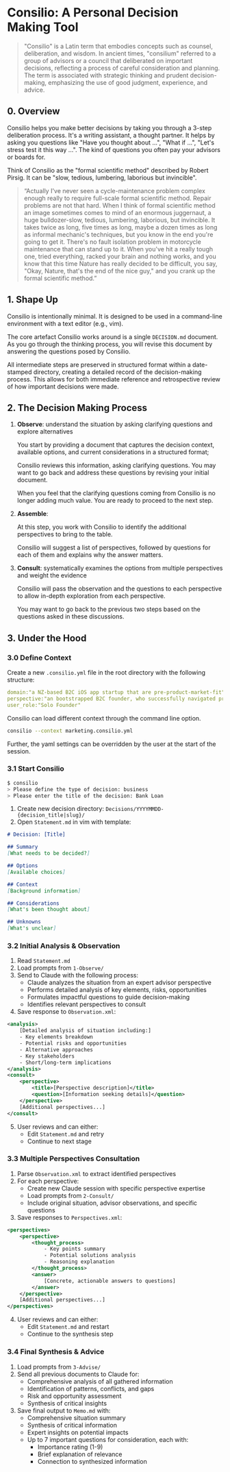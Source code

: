 # Consilio: A Personal Decision Making Tool

> "Consilio" is a Latin term that embodies concepts such as counsel,
> deliberation, and wisdom. In ancient times, "consilium" referred to a group
> of advisors or a council that deliberated on important decisions, reflecting
> a process of careful consideration and planning. The term is associated with
> strategic thinking and prudent decision-making, emphasizing the use of good
> judgment, experience, and advice.

## 0. Overview

Consilio helps you make better decisions by taking you through a 3-step
deliberation process.  It's a writing assistant, a thought partner. It helps by
asking you questions like "Have you thought about ...",  "What if ...", "Let's
stress test it this way ...".  The kind of questions you often pay your
advisors or boards for.

Think of Consilio as the "formal scientific method" described by Robert Pirsig.
It can be "slow, tedious, lumbering, laborious but invincible". 

> “Actually I've never seen a cycle-maintenance problem complex enough really
> to require full-scale formal scientific method. Repair problems are not that
> hard. When I think of formal scientific method an image sometimes comes to
> mind of an enormous juggernaut, a huge bulldozer-slow, tedious, lumbering,
> laborious, but invincible. It takes twice as long, five times as long, maybe
> a dozen times as long as informal mechanic's techniques, but you know in the
> end you're going to get it. There's no fault isolation problem in motorcycle
> maintenance that can stand up to it. When you've hit a really tough one,
> tried everything, racked your brain and nothing works, and you know that this
> time Nature has really decided to be difficult, you say, "Okay, Nature,
> that's the end of the nice guy," and you crank up the formal scientific
> method.”

## 1. Shape Up

Consilio is intentionally minimal. It is designed to be used
in a command-line environment with a text editor (e.g., vim).

The core artefact Consilio works around is a single `DECISION.md` document. As
you go through the thinking process, you will revise this document by answering
the questions posed by Consilio. 

All intermediate steps are preserved in structured format within a date-stamped
directory, creating a detailed record of the decision-making process. This
allows for both immediate reference and retrospective review of how important
decisions were made. 

## 2. The Decision Making Process

1. **Observe**: understand the situation by asking clarifying questions and explore alternatives

   You start by providing a document that captures the decision context,
   available options, and current considerations in a structured format;

   Consilio reviews this information, asking clarifying questions. You may want 
   to go back and address these questions by revising your initial document. 
   
   When you feel that the clarifying questions coming from Consilio is no longer 
   adding much value. You are ready to proceed to the next step.

2. **Assemble**: 

   At this step, you work with Consilio to identify the additional perspectives
   to bring to the table. 

   Consilio will suggest a list of perspectives, followed by questions for each
   of them and explains why the answer matters.

3. **Consult**: systematically examines the options from multiple perspectives and weight the evidence

   Consilio will pass the observation and the questions to each perspective to 
   allow in-depth exploration from each perspective.

   You may want to go back to the previous two steps based on the questions 
   asked in these discussions. 
   
## 3. Under the Hood

### 3.0 Define Context

Create a new `.consilio.yml` file in the root directory with the following
structure:

```yaml
domain:"a NZ-based B2C iOS app startup that are pre-product-market-fit"
perspective:"an bootstrapped B2C founder, who successfully navigated pre-PMF phase with limited capital. , living outside of US but your main market is US."
user_role:"Solo Founder"
```

Consilio can load different context through the command line option.

```bash
consilio --context marketing.consilio.yml
```

Further, the yaml settings can be overridden by the user at the start of the session.

### 3.1 Start Consilio

```bash
$ consilio
> Please define the type of decision: business
> Please enter the title of the decision: Bank Loan

```

1. Create new decision directory: `Decisions/YYYYMMDD-{decision_title|slug}/`
2. Open `Statement.md` in vim with template:

```markdown
# Decision: [Title]

## Summary
[What needs to be decided?]

## Options
[Available choices]

## Context
[Background information]

## Considerations
[What's been thought about]

## Unknowns
[What's unclear]
```

### 3.2 Initial Analysis & Observation

1. Read `Statement.md`
2. Load prompts from `1-Observe/`
3. Send to Claude with the following process:
   - Claude analyzes the situation from an expert advisor perspective
   - Performs detailed analysis of key elements, risks, opportunities
   - Formulates impactful questions to guide decision-making
   - Identifies relevant perspectives to consult
4. Save response to `Observation.xml`:

```xml
<analysis>
    [Detailed analysis of situation including:]
    - Key elements breakdown
    - Potential risks and opportunities 
    - Alternative approaches
    - Key stakeholders
    - Short/long-term implications
</analysis>
<consult>
    <perspective>
        <title>[Perspective description]</title>
        <question>[Information seeking details]</question>
    </perspective>
    [Additional perspectives...]
</consult>
```

5. User reviews and can either:
   - Edit `Statement.md` and retry
   - Continue to next stage

### 3.3 Multiple Perspectives Consultation

1. Parse `Observation.xml` to extract identified perspectives
2. For each perspective:
   - Create new Claude session with specific perspective expertise
   - Load prompts from `2-Consult/`
   - Include original situation, advisor observations, and specific questions
3. Save responses to `Perspectives.xml`:

```xml
<perspectives>
    <perspective>
        <thought_process>
            - Key points summary
            - Potential solutions analysis
            - Reasoning explanation
        </thought_process>
        <answer>
            [Concrete, actionable answers to questions]
        </answer>
    </perspective>
    [Additional perspectives...]
</perspectives>
```

4. User reviews and can either:
   - Edit `Statement.md` and restart
   - Continue to the synthesis step

### 3.4 Final Synthesis & Advice

1. Load prompts from `3-Advise/`
2. Send all previous documents to Claude for:
   - Comprehensive analysis of all gathered information
   - Identification of patterns, conflicts, and gaps
   - Risk and opportunity assessment
   - Synthesis of critical insights
3. Save final output to `Memo.md` with:
   - Comprehensive situation summary
   - Synthesis of critical information
   - Expert insights on potential impacts
   - Up to 7 important questions for consideration, each with:
     - Importance rating (1-9)
     - Brief explanation of relevance
     - Connection to synthesized information
